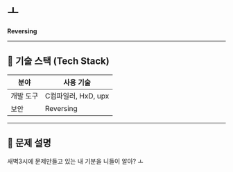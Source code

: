 # ㅗ

**Reversing**

---

## 📌 기술 스택 (Tech Stack)

| 분야     | 사용 기술         |
|----------|------------------|
| 개발 도구 | C컴파일러, HxD, upx |
| 보안     | Reversing        |

---

## 📝 문제 설명

새벽3시에 문제만들고 있는 내 기분을 니들이 알아?
ㅗ
